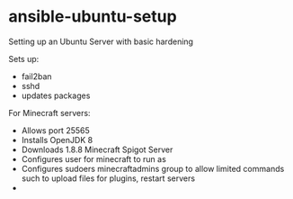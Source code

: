 # ansible-ubuntu-setup
Setting up an Ubuntu Server with basic hardening

Sets up: 
* fail2ban
* sshd
* updates packages


For Minecraft servers:

* Allows port 25565
* Installs OpenJDK 8
* Downloads 1.8.8 Minecraft Spigot Server
* Configures user for minecraft to run as
* Configures sudoers minecraftadmins group to allow limited commands such to upload files for plugins, restart servers
* 